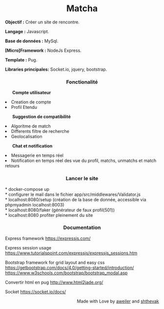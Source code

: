 <h1 align="center">
Matcha 
</h1>

<p><b>Objectif :</b> Créer un site de rencontre.</p>
<p><b>Langage :</b> Javascript.</p>
<p><b>Base de données :</b> MySql.</p>
<p><b>[Micro]Framework :</b> NodeJs Express.</p>
<p><b>Template :</b> Pug.</p>
<p><b>Libraries principales:</b> Socket.io, jquery, bootstrap.</p>

<h3 align="center"><b>Fonctionalité</b></h3>
<ul><b>Compte utilisateur</b></ul>
  <li> Creation de compte </li>
  <li> Profil Etendu </li>
<ul><b>Suggestion de compatibilité</b></ul>
  <li> Algoritme de match </li>
  <li> Differents filtre de recherche</li>
  <li> Geolocalisation </li>
<ul><b>Chat et notification</b></ul>
  <li>Messagerie en temps réel</li>
  <li>Notification en temps réel des vue du profil, matchs, unmatchs et match retours</li>

<h3 align="center">Lancer le site</h3>
* docker-compose up </br>
* configurer le mail dans le fichier app/src/middlewares/Validator.js </br>
* localhost:8080/setup (création de la base de donnée, accessible via phpmyadmin localhost:8003)</br>
* localhost:8080/faker (générateur de faux profil(501))</br>
* localhost:8080 profiter pleinement du site</br>

<h3 align="center"> Documentation </h3>

Express framework
https://expressjs.com/

Express session usage
https://www.tutorialspoint.com/expressjs/expressjs_sessions.htm

Bootstrap framework for grid layout and easy css
https://getbootstrap.com/docs/4.0/getting-started/introduction/ https://www.w3schools.com/bootstrap/bootstrap_modal.asp

Convertir html en pug
http://www.html2jade.org/

Socket
https://socket.io/docs/
<p align="right">
Made with Love by 
<a href=https://github.com/Aelaiig>aweiler</a> and 
<a href=https://github.com/Drakauf>shthevak</a></p>
